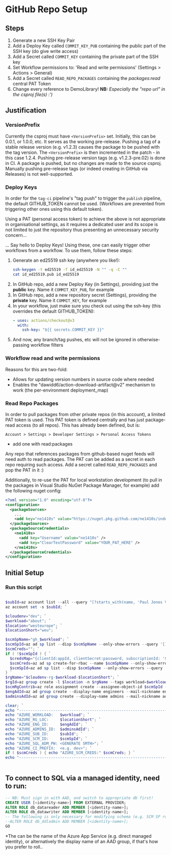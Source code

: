 # GitHub Repo Setup
## Steps
  1. Generate a new SSH Key Pair
  1. Add a Deploy Key called `COMMIT_KEY_PUB` containing the public part of the SSH key (do give write access)
  1. Add a Secret called `COMMIT_KEY` containing the private part of the SSH key
  1. Set Workflow permissions to: 'Read and write permissions' (Settings > Actions > General)
  1. Add a Secret called `READ_REPO_PACKAGES` containing the *packages:read* central PAT Token
  1. Change every reference to DemoLibrary! **NB:** *Especially the "repo url" in the csproj file(s) :')*

## Justification
### VersionPrefix
Currently the csproj must have `<VersionPrefix>` set. Initially, this can be 0.0.1, or 1.0.0, etc. It serves as the working pre-release. 
Pushing a tag of a stable release version (e.g. v1.2.3) causes the package to be pushed with the tag version. The `<VersionPrefix>` is then incremented in the patch - in this case 1.2.4.  Pushing pre-release version tags (e.g. v1.2.3-pre.02) is done in CI. A package is pushed, but no changes are made to the source csproj. Manually pushing pre-release tags (or indeed creating in GitHub via Releases) is not well-supported. 

### Deploy Keys
In order for the `tag-ci` pipeline's "tag push" to trigger the `publish` pipeline, the default GITHUB_TOKEN cannot be used. (Workflows are prevented from triggering other ones using this default token).

Using a PAT (personal access token) to achieve the above is not appropriate in organisational settings, as it requires a dedicated user and its scope is not limited to just the repository thus presenting an unnecessary security concern...

... Say hello to Deploy Keys! Using these, one can easily trigger other workflows from a workflow. To use them, follow these steps:
1. Generate an ed25519 ssh key (anywhere you like!):
    ```bash
    ssh-keygen -t ed25519 -f id_ed25519 -N "" -q -C ""
    cat id_ed25519.pub id_ed25519
    ```
1. In GitHub repo, add a new Deploy Key (in Settings), providing just the **public** key. Name it `COMMIT_KEY_PUB`, for example
1. In GitHub repo, add a new repository secret (Settings), providing the **private** key. Name it `COMMIT_KEY`, for example
1. In your workflow, just make sure you check out using the ssh-key (this overrides the default GITHUB_TOKEN):
    ```yml    
    - uses: actions/checkout@v3
      with:
        ssh-key: "${{ secrets.COMMIT_KEY }}"
    ```
1. And now, any branch/tag pushes, etc will not be ignored in otherwise-passing workflow filters

### Workflow read and write permissions
Reasons for this are two-fold: 
- Allows for updating version numbers in source code where needed
- Enables the "dawidd6/action-download-artifact@v2" mechanism to work (the per-environment deployment_map)

### Read Repo Packages
In order to pull packages from other private repos (in this account), a limited PAT token is used.
This PAT token is defined centrally and has just package-read access (to all repos). This has already been defined, but is:

`Account > Settings > Developer Settings > Personal Access Tokens`
- add one with read:packages

Any repo that references packages from github-based nuget feeds will need auth to read packages. The PAT can be added as a secret in each repo requiring such access. Add a secret called `READ_REPO_PACKAGES` and pop the PAT in it :)

Additionally, to re-use the PAT for local workstation development (to pull in the packages in Visual Studio NuGet Package Manager, for example) add the following nuget config:

```xml
<?xml version="1.0" encoding="utf-8"?>
<configuration>
  <packageSources>
    ...
    <add key="ne1410s" value="https://nuget.pkg.github.com/ne1410s/index.json" />
  </packageSources>
  <packageSourceCredentials>
    <ne1410s>
      <add key="Username" value="ne1410s" />
      <add key="ClearTextPassword" value="YOUR_PAT_HERE" />
    </ne1410s>
  </packageSourceCredentials>
</configuration>
```

## Initial Setup

### Run this script
```powershell

$subId=az account list --all --query "[?starts_with(name, 'Paul Jones VS Pro')].{id:id}" -o tsv; `
az account set -s $subId; `

$cloudenv="dev"; `
$workload="about"; `
$location="westeurope"; `
$locationShort="weu"; `

$scmSpName="gh_$workload"; `
$scmSpId=az ad sp list --disp $scmSpName --only-show-errors --query '[].id' -o tsv; `
$scmCreds=""; `
if ( !$scmSpId ) { `
  $credsMap="{clientId:appId, clientSecret:password, subscriptionId: '$subId', tenantId:tenant}"; `
  $scmCreds=az ad sp create-for-rbac --name $scmSpName --only-show-errors --query $credsMap; `
  $scmSpId=az ad sp list --disp $scmSpName --only-show-errors --query '[].id' -o tsv; `
} `
$rgName="$cloudenv-rg-$workload-$locationShort"; `
$rgId=az group create -l $location -n $rgName --tags workload=$workload env=$cloudenv --query id -o tsv; `
$scmRgContrib=az role assignment create --assignee-object-id $scmSpId --assignee-principal-type ServicePrincipal --role contributor --scope $rgId --only-show-errors; `
$engAdId=az ad group create --display-name engineers --mail-nickname engineers --only-show-errors --query id -o tsv; `
$adminsAdId=az ad group create --display-name admins --mail-nickname admins --only-show-errors --query id -o tsv; `

clear; `
echo "--------------------------------------------------------------------------------"; `
echo "AZURE_WORKLOAD:   $workload"; `
echo "AZURE_RG_LOC:     $locationShort"; `
echo "AZURE_ENG_ID:     $engAdId"; `
echo "AZURE_ADMINS_ID:  $adminsAdId"; `
echo "AZURE_SUB_ID:     $subId"; `
echo "AZURE_SCM_ID:     $scmSpId"; `
echo "AZURE_SQL_ADM_PW: <GENERATE SMTH>"; `
echo "AZURE_CI_PREFIX:  <e.g. dev>"; `
if ( $scmCreds ) { echo "AZURE_SCM_CREDS:" $scmCreds; } `
echo "--------------------------------------------------------------------------------"; `
 
```

## To connect to SQL via a managed identity, need to run:

```sql
-- NB: Must sign in with AAD, and switch to appropriate db first!
CREATE USER [<identity-name>] FROM EXTERNAL PROVIDER;
ALTER ROLE db_datareader ADD MEMBER [<identity-name>];
ALTER ROLE db_datawriter ADD MEMBER [<identity-name>];
-- The following is only necessary for modifying schema (e.g. SCM SP running ef migrations bundle)
--ALTER ROLE db_ddladmin ADD MEMBER [<identity-name>];
GO
```

*The <identity-name> can be the name of the Azure App Service (e.g. direct managed identity),
or alternatively the display name of an AAD group, if that's how you prefer to roll..

